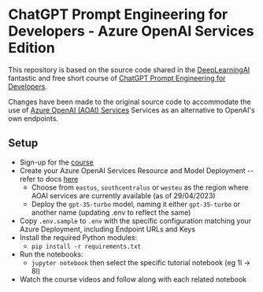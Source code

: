 # ChatGPT Prompt Engineering for Developers - Azure OpenAI Services Edition

This repository is based on the source code shared in the [DeepLearningAI](https://www.deeplearning.ai) fantastic and free short course of [ChatGPT Prompt Engineering for Developers](https://www.deeplearning.ai/short-courses/chatgpt-prompt-engineering-for-developers/).

Changes have been made to the original source code to accommodate the use of [Azure OpenAI (AOAI) Services](https://learn.microsoft.com/en-us/azure/cognitive-services/openai/) Services as an alternative to OpenAI's own endpoints.

## Setup

- Sign-up for the [course](https://www.deeplearning.ai/short-courses/chatgpt-prompt-engineering-for-developers/)
- Create your Azure OpenAI Services Resource and Model Deployment -- refer to docs [here](https://learn.microsoft.com/en-us/azure/cognitive-services/openai/how-to/create-resource?pivots=web-portal)
    - Choose from `eastus`, `southcentralus` or `westeu` as the region where AOAI services are currently available (as of 29/04/2023)
    - Deploy the `gpt-35-turbo` model, naming it either `gpt-35-turbo` or another name (updating .env to reflect the same)
- Copy `.env.sample` to `.env` with the specific configuration matching your Azure Deployment, including Endpoint URLs and Keys
- Install the required Python modules:
    - `pip install -r requirements.txt`
- Run the notebooks:
    - `jupyter notebook` then select the specific tutorial notebook (eg 1l -> 8l)
- Watch the course videos and follow along with each related notebook
